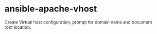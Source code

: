 # ansible-apache-vhost
Create Virtual host configuration, prompt for domain name and document root location.
